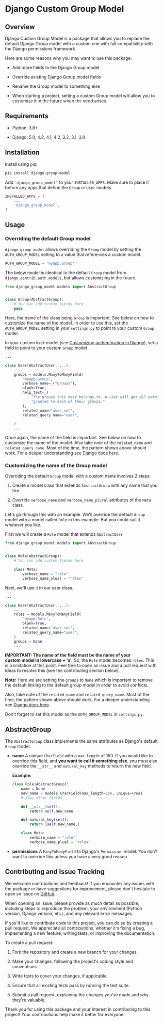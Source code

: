 # Django Custom Group Model

## Overview

Django Custom Group Model is a package that allows you to replace the default Django Group model with a custom one with full compatibility with the Django permissions framework.

Here are some reasons why you may want to use this package:

- Add more fields to the Django Group model

- Override existing Django Group model fields

- Rename the Group model to something else

- When starting a project, setting a custom Group model will allow you to customize it in the future when the need arises.

## Requirements

- Python: 3.6+

- Django: 5.0, 4.2, 4.1, 4.0, 3.2, 3.1, 3.0

## Installation

Install using pip:

```bash
pip install django-group-model
```

Add `'django_group_model'`  to your `INSTALLED_APPS`. Make sure to place it before any apps that define the `Group` or `User` models.

```python
INSTALLED_APPS = [
    ...
    'django_group_model',
]
```

## Usage

### Overriding the default Group model

`django-group-model` allows overriding the `Group` model by setting the `AUTH_GROUP_MODEL` setting to a value that references a custom model.

```python
AUTH_GROUP_MODEL = 'myapp.Group'
```

The below model is identical to the default `Group` model from `django.contrib.auth.models`, but allows customizing in the future.

```python
from django_group_model.models import AbstractGroup


class Group(AbstractGroup):
    # You can add custom fields here
    pass
```

Here, the name of the class being `Group` is important. See below on how to customize the name of the model. In order to use this, set the `AUTH_GROUP_MODEL` setting in your `settings.py` to point to your custom `Group` model.

In your custom `User` model (see [Customizing authentication in Django](https://docs.djangoproject.com/en/5.0/topics/auth/customizing/#substituting-a-custom-user-model)), set a field to point to your custom `Group` model

```python
...

class User(AbstractUser, ...):
    ...
    groups = models.ManyToManyField(
        'myapp.Group',
        verbose_name=_("groups"),
        blank=True,
        help_text=_(
            "The groups this user belongs to. A user will get all permissions "
            "granted to each of their groups."
        ),
        related_name="user_set",
        related_query_name="user",

    )
    ...
```

Once again, the name of the field is important. See below on how to customize the name of the model. Also take note of the `related_name` and `related_query_name`. Most of the time, the pattern shown above should work. For a deeper understanding see [Django docs here](https://docs.djangoproject.com/en/5.0/ref/models/fields/#django.db.models.ForeignKey.related_name).

### Customizing the name of the Group model

Overriding the default `Group` model with a custom name involves 2 steps:

1. Create a model class that extends `AbstractGroup` with any name that you like.

2. Override `verbose_name` and `verbose_name_plural` attributes of the `Meta` class. 

Let's go through this with an example. We'll override the default `Group` model with a model called `Role` in this example. But you could call it whatever you like.

First we will create a `Role` model that extends `AbstractUser`

```python
from django_group_model.models import AbstractGroup


class Role(AbstractGroup):
    # You can add custom fields here

    class Meta:
        verbose_name = "role"
        verbose_name_plual = "roles"
```

Next, we'll use it in our user class.

```python
...

class User(AbstractUser, ...):
    ...
    roles = models.ManyToManyField(
        'myapp.Role',
        blank=True,
        related_name="user_set",
        related_query_name="user",
    )
    groups = None
    ...
```

**IMPORTANT: The name of the field must be the name of your <nobr>custom model in lowercase + 's'.</nobr>** So, the `Role` model becomes `roles`. This is a limitation at this point. Feel free to open an issue and a pull request with ideas to resolve this (see the contributing section below).

**Note:** Here we are setting the `groups` to `None` which is important to remove the default linking to the default group model in order to avoid conflicts.

Also, take note of the `related_name` and `related_query_name`. Most of the time, the pattern shown above should work. For a deeper understanding see [Django docs here](https://docs.djangoproject.com/en/5.0/ref/models/fields/#django.db.models.ForeignKey.related_name).

Don't forget to set this model as the `AUTH_GROUP_MODEL` in `settings.py`.

## AbstractGroup

The `AbstractGroup` class implements the same attributes as Django's default `Group` model.

- **name**
  A unique `CharField` with a `max_length` of 150.
  If you would like to override this field, and **you want to call it something else**, you must also override the `__str__` and `natural_key` methods to return the new field.
  
  **Example:**
  
  ```python
  class Role(AbstractGroup):
      name = None
      new_name = models.CharField(max_length=150, unique=True)
      # Your other fields
  
      def __str__(self):
          return self.new_name
  
      def natural_key(self):
          return (self.new_name,)
  
      class Meta:
          verbose_name = "role"
          verbose_name_plual = "roles"
  ```

- **permissions**
  A `ManyToManyField` to Django's `Permission` model.
  You don't want to override this unless you have a very good reason.

## Contributing and Issue Tracking

We welcome contributions and feedback! If you encounter any issues with the package or have suggestions for improvement, please don't hesitate to open an issue on [GitHub](https://github.com/ankitchhatbar/django-group-model).

When opening an issue, please provide as much detail as possible, including steps to reproduce the problem, your environment (Python version, Django version, etc.), and any relevant error messages.

If you'd like to contribute code to this project, you can do so by creating a pull request. We appreciate all contributions, whether it's fixing a bug, implementing a new feature, writing tests, or improving the documentation.

To create a pull request:

1. Fork the repository and create a new branch for your changes.

2. Make your changes, following the project's coding style and conventions.

3. Write tests to cover your changes, if applicable.

4. Ensure that all existing tests pass by running the test suite.

5. Submit a pull request, explaining the changes you've made and why they're valuable.

Thank you for using this package and your interest in contributing to this project! Your contributions help make it better for everyone.
